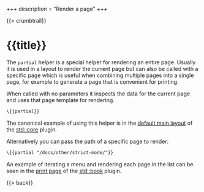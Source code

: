 +++
description = "Render a page"
+++

{{> crumbtrail}}

# {{title}}

The `partial` helper is a special helper for rendering an entire page. Usually it is used in a layout to render the current page but can also be called with a specific page which is useful when combining multiple pages into a single page, for example to generate a page that is convenient for printing.

When called with no parameters it inspects the data for the current page and uses that page template for rendering.

```handlebars
\{{partial}}
```

The canonical example of using this helper is in the [default main layout][] of the [std::core][] plugin.

Alternatively you can pass the path of a specific page to render:


```handlebars
\{{partial "/docs/other/strict-mode/"}}
```

An example of iterating a menu and rendering each page in the list can be seen in the [print page][] of the [std::book][] plugin.

{{> back}}

[default main layout]: https://github.com/uwe-app/plugins/blob/master/std/core/layouts/main.hbs
[print page]: https://github.com/uwe-app/plugins/blob/master/std/book/pages/print.md
[std::core]: https://github.com/uwe-app/plugins/tree/master/std/core
[std::book]: https://github.com/uwe-app/plugins/tree/master/std/book
